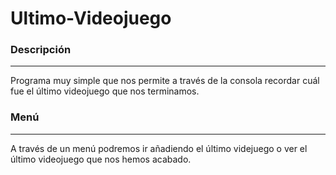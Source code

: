 <h1> Ultimo-Videojuego </h1>
<h3> Descripción </h3> <hr>
Programa muy simple que nos permite a través de la consola recordar cuál fue el último videojuego que nos terminamos.

<h3> Menú </h3> <hr>
A través de un menú podremos ir añadiendo el último videjuego o ver el último videojuego que nos hemos acabado.



